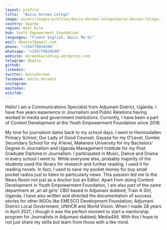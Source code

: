 ```yaml
---
layout: profile
title:  "Bazio Doreen Lelega"
image: assets/images/profiles/bazio-doreen-lelega/bazio-doreen-lelega.jpg
country: Uganda
region: West Nile
hub: Youth Empowerment Foundation
languages: "Fluent English, Basic Ma'di"
mail: dbazio7@gmail.com
phone: "+256779034590"
whatsapp: "+256779034590"
website: doreenbazioblog.wordpress.com
telegram: dbazio
github: 
linkedin: 
twitter: baziodoreen
facebook: bazio.doreen1
instagram: 
mastodon: 
wikifab:
---
```

Hello! I am a Communications Specialist from Adjumani District, Uganda. I have five years experience in Journalism and Public Relations having worked In media and government institutions. Currently, I have been a part of Content Development at the Youth Empowerment Foundation since 2018.

My love for journalism dates back to my school days. I went to Hormisdallen Primary School, Our Lady of Good Counsel, Gayaza for my O'Level, Gombe Secondary School for my A'level, Makerere University for my Bachelors' Degree in Journalism and Uganda Management Institute for my Post Graduate Diploma in Journalism. I participated in Music, Dance and Drama in every school I went to. While everyone else, probably majority of the students used the library for research and further reading, I used it for reading novels. In fact, I used to save my pocket money for buy small pocket radios just to listen to particularly news. This passion led me to the News Room not just as a Anchor but an Editor. Apart from doing Content Development in Youth Empowerment Foundation, I am also part of the same department at ,an all girls' CBO based in Adjumani dubbed; Train A Girl, Uganda. I have also written and directed the documentation of success stories for other NGOs like EMESCO Development Foundation, Adjumani District Local Government, UNHCR and World Vision. When I made 28 years in April 2021, I though it was the perfect moment to start a mentorship program for Journalists in Adjumani dubbed; Media4All. With this I hope to not just share my skills but learn from those with a like mind.
